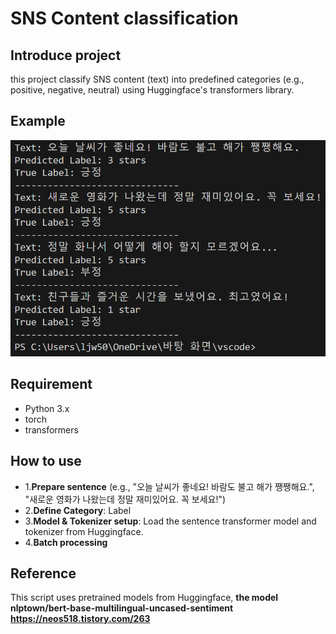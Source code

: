 # SNS Content classification

## Introduce project
this project classify SNS content (text) into predefined categories (e.g., positive, negative, neutral) using Huggingface's transformers library.

## Example
![Example](https://github.com/zeewon0123/github_test/blob/main/%ED%85%80%ED%94%84.png)

## Requirement
- Python 3.x
- torch
- transformers

## How to use
- 1.**Prepare sentence** (e.g., "오늘 날씨가 좋네요! 바람도 불고 해가 쨍쨍해요.",
    "새로운 영화가 나왔는데 정말 재미있어요. 꼭 보세요!")
- 2.**Define Category**: Label
- 3.**Model & Tokenizer setup**: Load the sentence transformer model and tokenizer from Huggingface.
- 4.**Batch processing**
  
## Reference
This script uses pretrained models from Huggingface, **the model nlptown/bert-base-multilingual-uncased-sentiment** 
**https://neos518.tistory.com/263**
